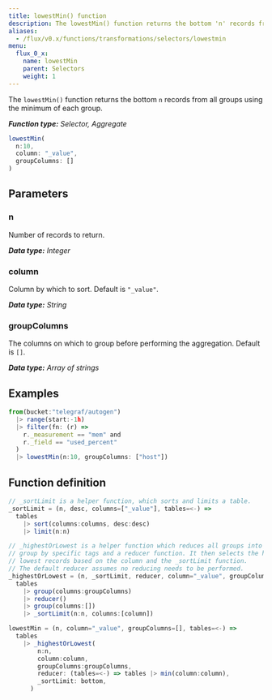 ```yaml
---
title: lowestMin() function
description: The lowestMin() function returns the bottom 'n' records from all groups using the minimum of each group.
aliases:
  - /flux/v0.x/functions/transformations/selectors/lowestmin
menu:
  flux_0_x:
    name: lowestMin
    parent: Selectors
    weight: 1
---
```


The `lowestMin()` function returns the bottom `n` records from all groups using the minimum of each group.

_**Function type:** Selector, Aggregate_

```js
lowestMin(
  n:10,
  column: "_value",
  groupColumns: []
)
```

## Parameters

### n
Number of records to return.

_**Data type:** Integer_

### column
Column by which to sort.
Default is `"_value"`.

_**Data type:** String_

### groupColumns
The columns on which to group before performing the aggregation.
Default is `[]`.

_**Data type:** Array of strings_

## Examples
```js
from(bucket:"telegraf/autogen")
  |> range(start:-1h)
  |> filter(fn: (r) =>
    r._measurement == "mem" and
    r._field == "used_percent"
  )
  |> lowestMin(n:10, groupColumns: ["host"])
```

## Function definition
```js
// _sortLimit is a helper function, which sorts and limits a table.
_sortLimit = (n, desc, columns=["_value"], tables=<-) =>
  tables
    |> sort(columns:columns, desc:desc)
    |> limit(n:n)

// _highestOrLowest is a helper function which reduces all groups into a single
// group by specific tags and a reducer function. It then selects the highest or
// lowest records based on the column and the _sortLimit function.
// The default reducer assumes no reducing needs to be performed.
_highestOrLowest = (n, _sortLimit, reducer, column="_value", groupColumns=[], tables=<-) =>
  tables
    |> group(columns:groupColumns)
    |> reducer()
    |> group(columns:[])
    |> _sortLimit(n:n, columns:[column])

lowestMin = (n, column="_value", groupColumns=[], tables=<-) =>
  tables
    |> _highestOrLowest(
        n:n,
        column:column,
        groupColumns:groupColumns,
        reducer: (tables=<-) => tables |> min(column:column),
        _sortLimit: bottom,
      )
```
